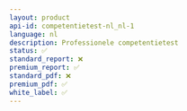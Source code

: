 ```yaml
---
layout: product
api-id: competentietest-nl_nl-1
language: nl
description: Professionele competentietest
status: ✅
standard_report: ❌
premium_report: ✅
standard_pdf: ❌
premium_pdf: ✅
white_label: ✅
---
```

